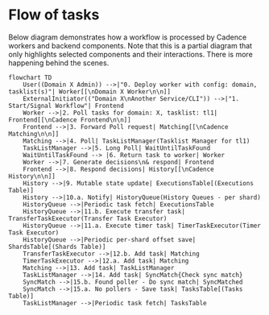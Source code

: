 # Flow of tasks

Below diagram demonstrates how a workflow is processed by Cadence workers and backend components.
Note that this is a partial diagram that only highlights selected components and their interactions. There is more happening behind the scenes.

[comment]: <> (To visualize mermaid flowchart below, install Mermaid plugin for your IDE. Works in github out of the box)

```mermaid
flowchart TD
    User((Domain X Admin)) -->|"0. Deploy worker with config: domain, tasklist(s)"| Worker[[\nDomain X Worker\n\n]]
    ExternalInitiator(("Domain X\nAnother Service/CLI")) -->|"1. Start/Signal Workflow"| Frontend
    Worker -->|2. Poll tasks for domain: X, tasklist: tl1| Frontend[[\nCadence Frontend\n\n]]
    Frontend -->|3. Forward Poll request| Matching[[\nCadence Matching\n\n]]
    Matching -->|4. Poll| TaskListManager(Tasklist Manager for tl1)
    TaskListManager -->|5. Long Poll| WaitUntilTaskFound
    WaitUntilTaskFound --> |6. Return task to worker| Worker
    Worker -->|7. Generate decisions\n& respond| Frontend
    Frontend -->|8. Respond decisions| History[[\nCadence History\n\n]]
    History -->|9. Mutable state update| ExecutionsTable[(Executions Table)]
    History -->|10.a. Notify| HistoryQueue(History Queues - per shard)
    HistoryQueue -->|Periodic task fetch| ExecutionsTable
    HistoryQueue -->|11.b. Execute transfer task| TransferTaskExecutor(Transfer Task Executor)
    HistoryQueue -->|11.a. Execute timer task| TimerTaskExecutor(Timer Task Executor)
    HistoryQueue -->|Periodic per-shard offset save| ShardsTable[(Shards Table)]
    TransferTaskExecutor -->|12.b. Add task| Matching
    TimerTaskExecutor -->|12.a. Add task| Matching
    Matching -->|13. Add task| TaskListManager
    TaskListManager -->|14. Add task| SyncMatch{Check sync match}
    SyncMatch -->|15.b. Found poller - Do sync match| SyncMatched
    SyncMatch -->|15.a. No pollers - Save task| TasksTable[(Tasks Table)]
    TaskListManager -->|Periodic task fetch| TasksTable

```
